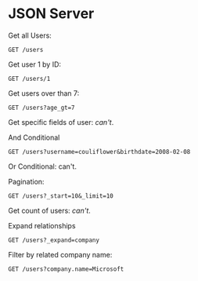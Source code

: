 # JSON Server

Get all Users:

```
GET /users
```

Get user 1 by ID:

```
GET /users/1
```

Get users over than 7:

```
GET /users?age_gt=7
```

Get specific fields of user: *can't*.

And Conditional

```
GET /users?username=couliflower&birthdate=2008-02-08
```

Or Conditional: can't.

Pagination:

```
GET /users?_start=10&_limit=10
```

Get count of users: *can't*.

Expand relationships

```
GET /users?_expand=company
```

Filter by related company name:

```
GET /users?company.name=Microsoft
```